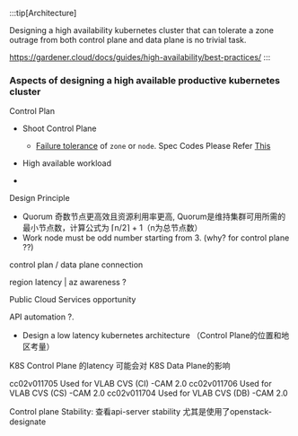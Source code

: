 
:::tip[Architecture]

Designing a high availability kubernetes cluster that can tolerate a zone outrage from both control plane and data plane is no trivial task.

https://gardener.cloud/docs/guides/high-availability/best-practices/
:::


### Aspects of designing a high available productive kubernetes cluster

Control Plan
- Shoot Control Plane 
    - [Failure tolerance](https://gardener.cloud/docs/guides/high-availability/control-plane/#failure-tolerance-types) of `zone` or `node`.  Spec Codes Please Refer [This](https://gardener.cloud/docs/guides/high-availability/control-plane/#shoot-spec)

- High available workload 
- 


Design Principle
- Quorum  奇数节点更高效且资源利用率更高, Quorum是维持集群可用所需的最小节点数，计算公式为 ⌈n/2⌉ + 1（n为总节点数）
- Work node must be odd number starting from 3. (why? for control plane ??)


control plan / data plane connection 

region latency | az awareness ? 

Public Cloud Services opportunity

API automation ?. 


- Design a low latency kubernetes architecture （Control Plane的位置和地区考量）

K8S Control Plane 的latency 可能会对 K8S Data Plane的影响

cc02v011705	Used for VLAB CVS (CI) -CAM 2.0
cc02v011706	Used for VLAB CVS (CS) -CAM 2.0
cc02v011704	Used for VLAB CVS (DB) -CAM 2.0

Control plane Stability: 查看api-server stability 尤其是使用了openstack-designate 